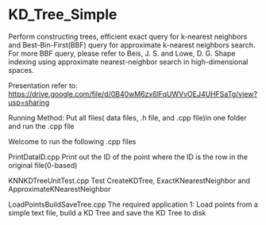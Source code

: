 # KD_Tree_Simple

 Perform constructing trees, efficient exact query for k-nearest neighbors and 
 Best-Bin-First(BBF) query for approximate k-nearest neighbors search.
 For more BBF query, please refer to
 Beis, J. S. and Lowe, D. G.  Shape indexing using approximate nearest-neighbor search in high-dimensional spaces.
 
 

 
 
 Presentation refer to:
https://drive.google.com/file/d/0B40wM6zx6lFqUWVvOEJ4UHFSaTg/view?usp=sharing
 
 
 Running Method: 
 Put all files( data files, .h file, and .cpp file)in one folder and run the .cpp file

Welcome to run the following .cpp files 

PrintDataID.cpp            Print out the ID of the point where the ID is the row in the original file(0-based)

KNNKDTreeUnitTest.cpp      Test CreateKDTree, ExactKNearestNeighbor and ApproximateKNearestNeighbor

LoadPointsBuildSaveTree.cpp  The required application 1: Load points from a simple text file, build a KD Tree and save the KD Tree to disk
